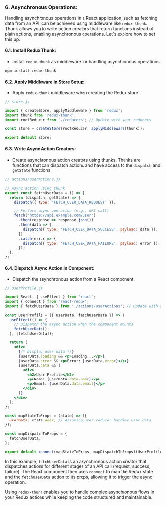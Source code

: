 ### 6. Asynchronous Operations:

Handling asynchronous operations in a React application, such as fetching data from an API, can be achieved using middleware like `redux-thunk`. Thunk allows you to write action creators that return functions instead of plain actions, enabling asynchronous operations. Let's explore how to set this up:

#### 6.1. **Install Redux Thunk:**
   - Install `redux-thunk` as middleware for handling asynchronous operations.

   ```bash
   npm install redux-thunk
   ```

#### 6.2. **Apply Middleware in Store Setup:**
   - Apply `redux-thunk` middleware when creating the Redux store.

   ```jsx
   // store.js

   import { createStore, applyMiddleware } from 'redux';
   import thunk from 'redux-thunk';
   import rootReducer from './reducers'; // Update with your reducers

   const store = createStore(rootReducer, applyMiddleware(thunk));

   export default store;
   ```

#### 6.3. **Write Async Action Creators:**
   - Create asynchronous action creators using thunks. Thunks are functions that can dispatch actions and have access to the `dispatch` and `getState` functions.

   ```jsx
   // actions/userActions.js

   // Async action using thunk
   export const fetchUserData = () => {
     return (dispatch, getState) => {
       dispatch({ type: 'FETCH_USER_DATA_REQUEST' });

       // Perform async operation (e.g., API call)
       fetch('https://api.example.com/user')
         .then(response => response.json())
         .then(data => {
           dispatch({ type: 'FETCH_USER_DATA_SUCCESS', payload: data });
         })
         .catch(error => {
           dispatch({ type: 'FETCH_USER_DATA_FAILURE', payload: error });
         });
     };
   };
   ```

#### 6.4. **Dispatch Async Action in Component:**
   - Dispatch the asynchronous action from a React component.

   ```jsx
   // UserProfile.js

   import React, { useEffect } from 'react';
   import { connect } from 'react-redux';
   import { fetchUserData } from './actions/userActions'; // Update with your action file

   const UserProfile = ({ userData, fetchUserData }) => {
     useEffect(() => {
       // Dispatch the async action when the component mounts
       fetchUserData();
     }, [fetchUserData]);

     return (
       <div>
         {/* Display user data */}
         {userData.loading && <p>Loading...</p>}
         {userData.error && <p>Error: {userData.error}</p>}
         {userData.data && (
           <div>
             <h2>User Profile</h2>
             <p>Name: {userData.data.name}</p>
             <p>Email: {userData.data.email}</p>
           </div>
         )}
       </div>
     );
   };

   const mapStateToProps = (state) => ({
     userData: state.user, // Assuming user reducer handles user data
   });

   const mapDispatchToProps = {
     fetchUserData,
   };

   export default connect(mapStateToProps, mapDispatchToProps)(UserProfile);
   ```

In this example, `fetchUserData` is an asynchronous action creator that dispatches actions for different stages of an API call (request, success, failure). The React component then uses `connect` to map the Redux state and the `fetchUserData` action to its props, allowing it to trigger the async operation.

Using `redux-thunk` enables you to handle complex asynchronous flows in your Redux actions while keeping the code structured and maintainable.